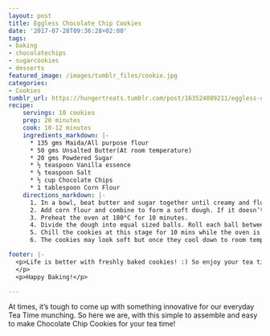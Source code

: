 ```yaml
---
layout: post
title: Eggless Chocolate Chip Cookies
date: '2017-07-28T09:36:28+02:00'
tags:
- baking
- chocolatechips
- sugarcookies
- desserts
featured_image: /images/tumblr_files/cookie.jpg
categories:
- Cookies
tumblr_url: https://hungertreats.tumblr.com/post/163524089211/eggless-chocolate-chip-cookies
recipe:
    servings: 10 cookies
    prep: 20 minutes
    cook: 10-12 minutes
    ingredients_markdown: |-
      * 135 gms Maida/All purpose flour
      * 50 gms Unsalted Butter(At room temperature)
      * 20 gms Powdered Sugar
      * ½ teaspoon Vanilla essence
      * ⅛ teaspoon Salt
      * ½ cup Chocolate Chips
      * 1 tablespoon Corn Flour      
    directions_markdown: |-
      1. In a bowl, beat butter and sugar together until creamy and fluffy, with a whisk/electric beater. Sieve the flour and salt and add it to the butter and sugar mixture. Add vanilla essence and give it a quick stir.
      2. Add corn flour and combine to form a soft dough. If it doesn’t come together add a few drops of water/milk. Finally, fold the chocolate chips into the dough. Flatten the dough, wrap it in plastic wrap and chill for at least an hour.
      3. Preheat the oven at 180°C for 10 minutes.
      4. Divide the dough into equal sized balls. Roll each ball between the palms and shape it like a rough cookie. Place on an oven tray.
      5. Chill the cookies at this stage for 10 mins while the oven is preheating. Once the oven is preheated, bake the cookies at 180°C for 12-15 minutes or until the edges start turning golden brown. Cool down completely on a wire rack.
      6. The cookies may look soft but once they cool down to room temperature, they turn hard and crisp.

footer: |-
  <p>Life is better with freshly baked cookies! :) So enjoy your tea time with your family with these delicious Cookies and let me know how it turned out! Post a picture on Instagram and tag me @deepika2808.
  </p>
  <p>Happy Baking!</p>

---
```

At times, it’s tough to come up with something innovative for our everyday Tea Time munching. So here we are, with this simple to assemble and easy to make Chocolate Chip Cookies for your tea time!
